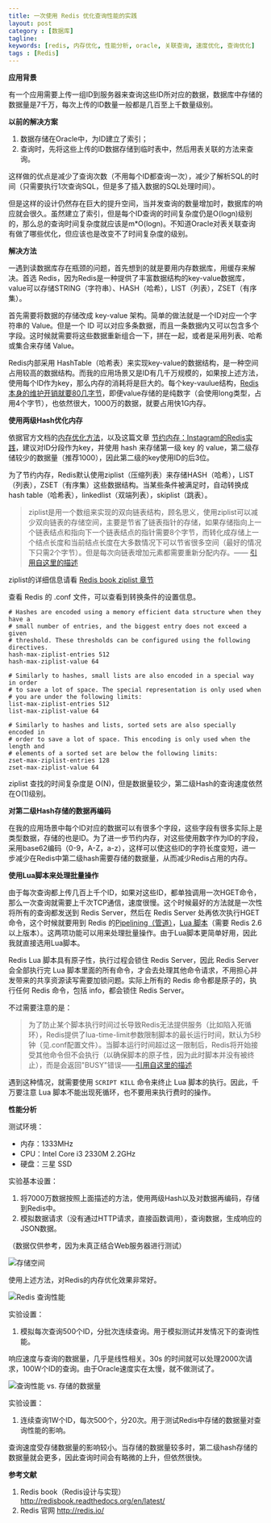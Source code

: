 ```yaml
---
title: 一次使用 Redis 优化查询性能的实践
layout: post
category : [数据库]
tagline: 
keywords: [redis, 内存优化, 性能分析, oracle, 关联查询, 速度优化, 查询优化]
tags : [Redis]
---
```


**应用背景**

有一个应用需要上传一组ID到服务器来查询这些ID所对应的数据，数据库中存储的数据量是7千万，每次上传的ID数量一般都是几百至上千数量级别。

**以前的解决方案**

1. 数据存储在Oracle中，为ID建立了索引；
2. 查询时，先将这些上传的ID数据存储到临时表中，然后用表关联的方法来查询。

这样做的优点是减少了查询次数（不用每个ID都查询一次），减少了解析SQL的时间（只需要执行1次查询SQL，但是多了插入数据的SQL处理时间）。

但是这样的设计仍然存在巨大的提升空间，当并发查询的数量增加时，数据库的响应就会很久。虽然建立了索引，但是每个ID查询的时间复杂度仍是O(logn)级别的，那么总的查询时间复杂度就应该是m*O(logn)。不知道Oracle对表关联查询有做了哪些优化，但应该也是改变不了时间复杂度的级别。

**解决方法**

一遇到读数据库存在瓶颈的问题，首先想到的就是要用内存数据库，用缓存来解决。首选 Redis，因为Redis是一种提供了丰富数据结构的key-value数据库，value可以存储STRING（字符串）、HASH（哈希），LIST（列表），ZSET（有序集）。

首先需要将数据的存储改成 key-value 架构。简单的做法就是一个ID对应一个字符串的 Value。但是一个 ID 可以对应多条数据，而且一条数据内又可以包含多个字段。这时候就需要将这些数据重新组合一下，拼在一起，或者是采用列表、哈希或集合来存储 Value。

Redis内部采用 HashTable（哈希表）来实现key-value的数据结构，是一种空间占用较高的数据结构。而我的应用场景又是ID有几千万规模的，如果按上述方法，使用每个ID作为key，那么内存的消耗将是巨大的。每个key-vaulue结构，[Redis本身的维护开销就要80几字节][1]，即便value存储的是纯数字（会使用long类型，占用4个字节），也依然很大，1000万的数据，就要占用快1G内存。

**使用两级Hash优化内存**

依据官方文档的[内存优化方法][2]，以及这篇文章 [节约内存：Instagram的Redis实践][3]，建议对ID分段作为key，并使用 hash 来存储第一级 key 的 value，第二级存储较少的数据量（推荐1000），因此第二级的key使用ID的后3位。

为了节约内存，Redis默认使用ziplist（压缩列表）来存储HASH（哈希），LIST（列表），ZSET（有序集）这些数据结构。当某些条件被满足时，自动转换成 hash table（哈希表），linkedlist（双端列表），skiplist（跳表）。

> ziplist是用一个数组来实现的双向链表结构，顾名思义，使用ziplist可以减少双向链表的存储空间，主要是节省了链表指针的存储，如果存储指向上一个链表结点和指向下一个链表结点的指针需要8个字节，而转化成存储上一个结点长度和当前结点长度在大多数情况下可以节省很多空间（最好的情况下只需2个字节）。但是每次向链表增加元素都需要重新分配内存。—— [引用自这里的描述][4]

ziplist的详细信息请看 [Redis book ziplist 章节][5]

查看 Redis 的 .conf 文件，可以查看到转换条件的设置信息。

```
# Hashes are encoded using a memory efficient data structure when they have a
# small number of entries, and the biggest entry does not exceed a given
# threshold. These thresholds can be configured using the following directives.
hash-max-ziplist-entries 512
hash-max-ziplist-value 64
    
# Similarly to hashes, small lists are also encoded in a special way in order
# to save a lot of space. The special representation is only used when
# you are under the following limits:
list-max-ziplist-entries 512
list-max-ziplist-value 64
    
# Similarly to hashes and lists, sorted sets are also specially encoded in
# order to save a lot of space. This encoding is only used when the length and
# elements of a sorted set are below the following limits:
zset-max-ziplist-entries 128
zset-max-ziplist-value 64
```

ziplist 查找的时间复杂度是 O(N)，但是数据量较少，第二级Hash的查询速度依然在O(1)级别。

**对第二级Hash存储的数据再编码**

在我的应用场景中每个ID对应的数据可以有很多个字段，这些字段有很多实际上是类型数据，存储的也是ID。为了进一步节约内存，对这些使用数字作为ID的字段，采用base62编码（0-9，A-Z，a-z），这样可以使这些ID的字符长度变短，进一步减少在Redis中第二级hash需要存储的数据量，从而减少Redis占用的内存。

**使用Lua脚本来处理批量操作**

由于每次查询都上传几百上千个ID，如果对这些ID，都单独调用一次HGET命令，那么一次查询就需要上千次TCP通信，速度很慢。这个时候最好的方法就是一次性将所有的查询都发送到 Redis Server，然后在 Redis Server 处再依次执行HGET命令，这个时候就要用到 Redis 的[Pipelining（管道）][6]，[Lua 脚本][7]（需要 Redis 2.6以上版本）。这两项功能可以用来处理批量操作。由于Lua脚本更简单好用，因此我就直接选用Lua脚本。

Redis Lua 脚本具有原子性，执行过程会锁住 Redis Server，因此 Redis Server 会全部执行完 Lua 脚本里面的所有命令，才会去处理其他命令请求，不用担心并发带来的共享资源读写需要加锁问题。实际上所有的 Redis 命令都是原子的，执行任何 Redis 命令，包括 info，都会锁住 Redis Server。

不过需要注意的是：

> 为了防止某个脚本执行时间过长导致Redis无法提供服务（比如陷入死循环），Redis提供了lua-time-limit参数限制脚本的最长运行时间，默认为5秒钟（见.conf配置文件）。当脚本运行时间超过这一限制后，Redis将开始接受其他命令但不会执行（以确保脚本的原子性，因为此时脚本并没有被终止），而是会返回"BUSY"错误——[引用自这里的描述][8]

遇到这种情况，就需要使用 `SCRIPT KILL` 命令来终止  Lua 脚本的执行。因此，千万要注意 Lua 脚本不能出现死循环，也不要用来执行费时的操作。

**性能分析**

测试环境：

 - 内存：1333MHz 
 - CPU：Intel Core i3 2330M 2.2GHz 
 - 硬盘：三星 SSD 

实验基本设置：

1. 将7000万数据按照上面描述的方法，使用两级Hash以及对数据再编码，存储到Redis中。
2. 模拟数据请求（没有通过HTTP请求，直接函数调用），查询数据，生成响应的JSON数据。

（数据仅供参考，因为未真正结合Web服务器进行测试）

![存储空间][9]

使用上述方法，对Redis的内存优化效果非常好。

![Redis 查询性能][11]

实验设置：

1. 模拟每次查询500个ID，分批次连续查询。用于模拟测试并发情况下的查询性能。

响应速度与查询的数据量，几乎是线性相关。30s 的时间就可以处理2000次请求，100W个ID的查询。由于Oracle速度实在太慢，就不做测试了。

![查询性能 vs. 存储的数据量][10]

实验设置：

1. 连续查询1W个ID，每次500个，分20次。用于测试Redis中存储的数据量对查询性能的影响。

查询速度受存储数据量的影响较小。当存储的数据量较多时，第二级hash存储的数据量就会更多，因此查询时间会有略微的上升，但依然很快。

**参考文献**

1. Redis book（Redis设计与实现）
 http://redisbook.readthedocs.org/en/latest/
2. Redis 官网 http://redis.io/

  [1]: http://blog.kankanan.com/posts/2012/12/16_4f307b97redis51855b5853607528.html
  [2]: http://redis.io/topics/memory-optimization
  [3]: http://blog.nosqlfan.com/html/3379.html
  [4]: http://blog.nosqlfan.com/html/3919.html
  [5]: http://redisbook.readthedocs.org/en/latest/compress-datastruct/ziplist.html
  [6]: http://redis.io/topics/pipelining
  [7]: http://redis.io/commands/eval
  [8]: http://blog.csdn.net/wzzfeitian/article/details/42081837
  [9]: /uploads/post_img/2015/02/img2015021730.jpg
  [10]: /uploads/post_img/2015/02/img2015021731.jpg
  [11]: /uploads/post_img/2015/02/img2015021732.jpg